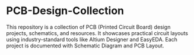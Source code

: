 # PCB-Design-Collection
This repository is a collection of PCB (Printed Circuit Board) design projects, schematics, and resources. It showcases practical circuit layouts using industry-standard tools like Altium Designer and EasyEDA. Each project is documented with Schematic Diagram and PCB Layout.


